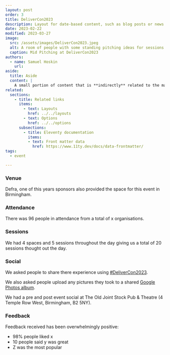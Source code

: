```yaml
---
layout: post
order: 3
title: DeliverCon2023
description: Layout for date-based content, such as blog posts or news items.
date: 2023-02-22
modified: 2023-03-27
image:
  src: /assets/images/DeliverCon2023.jpeg
  alt: A room of people with some standing pitching ideas for sessions.
  caption: Mid Pitching at DeliverCon2023
authors:
  - name: Samuel Hoskin
    url: 
aside:
  title: Aside
  content: | 
    A small portion of content that is **indirectly** related to the main content.
related:
  sections:
    - title: Related links
      items:
        - text: Layouts
          href: ../../layouts
        - text: Options
          href: ../../options
      subsections:
        - title: Eleventy documentation
          items:
          - text: Front matter data
            href: https://www.11ty.dev/docs/data-frontmatter/
tags:
  - event

---
```


### Venue

Defra, one of this years sponsors also provided the space for this event in Birmingham.

### Attendance

There was 96 people in attendance from a total of x organisations.

### Sessions

We had 4 spaces and 5 sessions throughout the day giving us a total of 20 sessions thought out the day.

### Social

We asked people to share there experience using [#DeliverCon2023](https://twitter.com/hashtag/delivercon2023).

We also asked people upload any pictures they took to a shared [Google Photos album]().

We had a pre and post event social at The Old Joint Stock Pub & Theatre (4 Temple Row West, Birmingham, B2 5NY). 


### Feedback

Feedback received has been overwhelmingly positive: 

- 98% people liked x
- 10 people said y was great
- Z was the most popular 